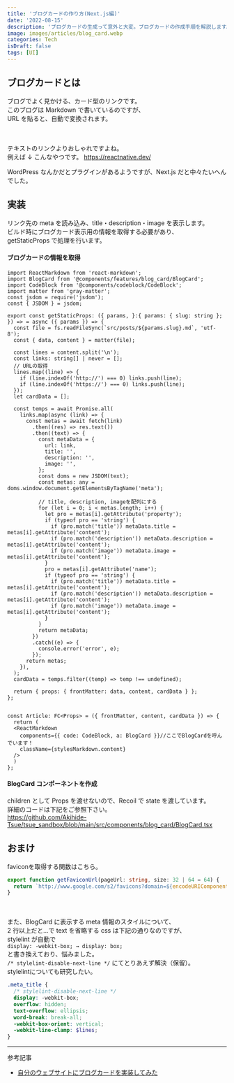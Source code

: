 ```yaml
---
title: 'ブログカードの作り方(Next.js編)'
date: '2022-08-15'
description: 'ブログカードの生成って意外と大変。ブログカードの作成手順を解説します。'
image: images/articles/blog_card.webp
categories: Tech
isDraft: false
tags: [UI]
---
```


## ブログカードとは

ブログでよく見かける、カード型のリンクです。  
このブログは Markdown で書いているのですが、  
URL を貼ると、自動で変換されます。

　

テキストのリンクよりおしゃれですよね。  
例えば ↓ こんなやつです。
https://reactnative.dev/

WordPress なんかだとプラグインがあるようですが、Next.js だと中々たいへんでした。

## 実装

リンク先の meta を読み込み、title・description・image を表示します。  
ビルド時にブログカード表示用の情報を取得する必要があり、  
getStaticProps で処理を行います。

#### ブログカードの情報を取得

```js:[slug].tsx
import ReactMarkdown from 'react-markdown';
import BlogCard from '@components/features/blog_card/BlogCard';
import CodeBlock from '@components/codeblock/CodeBlock';
import matter from 'gray-matter';
const jsdom = require('jsdom');
const { JSDOM } = jsdom;

export const getStaticProps: ({ params, }:{ params: { slug: string }; }) => = async ({ params }) => {
  const file = fs.readFileSync(`src/posts/${params.slug}.md`, 'utf-8');
  const { data, content } = matter(file);

  const lines = content.split('\n');
  const links: string[] | never = [];
  // URLの取得
  lines.map((line) => {
    if (line.indexOf('http://') === 0) links.push(line);
    if (line.indexOf('https://') === 0) links.push(line);
  });
  let cardData = [];

  const temps = await Promise.all(
    links.map(async (link) => {
      const metas = await fetch(link)
        .then((res) => res.text())
        .then((text) => {
          const metaData = {
            url: link,
            title: '',
            description: '',
            image: '',
          };
          const doms = new JSDOM(text);
          const metas: any = doms.window.document.getElementsByTagName('meta');

          // title, description, imageを配列にする
          for (let i = 0; i < metas.length; i++) {
            let pro = metas[i].getAttribute('property');
            if (typeof pro == 'string') {
              if (pro.match('title')) metaData.title = metas[i].getAttribute('content');
              if (pro.match('description')) metaData.description = metas[i].getAttribute('content');
              if (pro.match('image')) metaData.image = metas[i].getAttribute('content');
            }
            pro = metas[i].getAttribute('name');
            if (typeof pro == 'string') {
              if (pro.match('title')) metaData.title = metas[i].getAttribute('content');
              if (pro.match('description')) metaData.description = metas[i].getAttribute('content');
              if (pro.match('image')) metaData.image = metas[i].getAttribute('content');
            }
          }
          return metaData;
        })
        .catch((e) => {
          console.error('error', e);
        });
      return metas;
    }),
  );
  cardData = temps.filter((temp) => temp !== undefined);

  return { props: { frontMatter: data, content, cardData } };
};


const Article: FC<Props> = ({ frontMatter, content, cardData }) => {
  return (
  <ReactMarkdown
    components={{ code: CodeBlock, a: BlogCard }}//ここでBlogCardを呼んでいます！
    className={stylesMarkdown.content}
  />
  )
};
```

#### BlogCard コンポーネントを作成

children として Props を渡せないので、Recoil で state を渡しています。  
詳細のコードは下記をご参照下さい。  
https://github.com/Akihide-Tsue/tsue_sandbox/blob/main/src/components/blog_card/BlogCard.tsx

## おまけ
faviconを取得する関数はこちら。
```js:utils/getFaviconUrl.ts
export function getFaviconUrl(pageUrl: string, size: 32 | 64 = 64) {
  return `http://www.google.com/s2/favicons?domain=${encodeURIComponent(pageUrl)}&size=${size}`;
}
```

　

また、BlogCard に表示する meta 情報のスタイルについて、  
2 行以上だと...で text を省略する css は下記の通りなのですが、  
stylelint が自動で  
`display: -webkit-box; → display: box;`  
と書き換えており、悩みました。  
`/* stylelint-disable-next-line */` にてとりあえず解決（保留）。  
stylelintについても研究したい。  

```css:BlogCard.module.scss
.meta_title {
  /* stylelint-disable-next-line */
  display: -webkit-box;
  overflow: hidden;
  text-overflow: ellipsis;
  word-break: break-all;
  -webkit-box-orient: vertical;
  -webkit-line-clamp: $lines;
}
```


---
参考記事
- [自分のウェブサイトにブログカードを実装してみた](https://zenn.dev/tomi/articles/2021-03-22-blog-card)